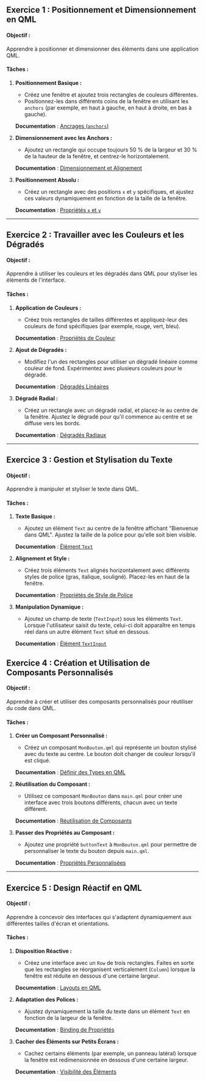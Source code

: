 ## **Exercice 1 : Positionnement et Dimensionnement en QML**

#### **Objectif :**
Apprendre à positionner et dimensionner des éléments dans une application QML.

#### **Tâches :**

1. **Positionnement Basique :**
   - Créez une fenêtre et ajoutez trois rectangles de couleurs différentes.
   - Positionnez-les dans différents coins de la fenêtre en utilisant les `anchors` (par exemple, en haut à gauche, en haut à droite, en bas à gauche).

   **Documentation** : [Ancrages (`anchors`)](https://doc.qt.io/qt-6/qml-qtquick-item.html#anchors-prop)

2. **Dimensionnement avec les Anchors :**
   - Ajoutez un rectangle qui occupe toujours 50 % de la largeur et 30 % de la hauteur de la fenêtre, et centrez-le horizontalement.

   **Documentation** : [Dimensionnement et Alignement](https://doc.qt.io/qt-6/qml-qtquick-item.html#width-prop)

3. **Positionnement Absolu :**
   - Créez un rectangle avec des positions `x` et `y` spécifiques, et ajustez ces valeurs dynamiquement en fonction de la taille de la fenêtre.

   **Documentation** : [Propriétés `x` et `y`](https://doc.qt.io/qt-6/qml-qtquick-item.html#x-prop)

---

## **Exercice 2 : Travailler avec les Couleurs et les Dégradés**

#### **Objectif :**
Apprendre à utiliser les couleurs et les dégradés dans QML pour styliser les éléments de l'interface.

#### **Tâches :**

1. **Application de Couleurs :**
   - Créez trois rectangles de tailles différentes et appliquez-leur des couleurs de fond spécifiques (par exemple, rouge, vert, bleu).

   **Documentation** : [Propriétés de Couleur](https://doc.qt.io/qt-6/qml-color.html)

2. **Ajout de Dégradés :**
   - Modifiez l'un des rectangles pour utiliser un dégradé linéaire comme couleur de fond. Expérimentez avec plusieurs couleurs pour le dégradé.

   **Documentation** : [Dégradés Linéaires](https://doc.qt.io/qt-6/qml-qtquick-gradient.html)

3. **Dégradé Radial :**
   - Créez un rectangle avec un dégradé radial, et placez-le au centre de la fenêtre. Ajustez le dégradé pour qu'il commence au centre et se diffuse vers les bords.

   **Documentation** : [Dégradés Radiaux](https://doc.qt.io/qt-5/qml-qtgraphicaleffects-radialgradient.html)

---

## **Exercice 3 : Gestion et Stylisation du Texte**

#### **Objectif :**
Apprendre à manipuler et styliser le texte dans QML.

#### **Tâches :**

1. **Texte Basique :**
   - Ajoutez un élément `Text` au centre de la fenêtre affichant "Bienvenue dans QML". Ajustez la taille de la police pour qu'elle soit bien visible.

   **Documentation** : [Élément `Text`](https://doc.qt.io/qt-6/qml-qtquick-text.html)

2. **Alignement et Style :**
   - Créez trois éléments `Text` alignés horizontalement avec différents styles de police (gras, italique, souligné). Placez-les en haut de la fenêtre.

   **Documentation** : [Propriétés de Style de Police](https://doc.qt.io/qt-6/qml-font.html)

3. **Manipulation Dynamique :**
   - Ajoutez un champ de texte (`TextInput`) sous les éléments `Text`. Lorsque l'utilisateur saisit du texte, celui-ci doit apparaître en temps réel dans un autre élément `Text` situé en dessous.

   **Documentation** : [Élément `TextInput`](https://doc.qt.io/qt-6/qml-qtquick-textinput.html)

## **Exercice 4 : Création et Utilisation de Composants Personnalisés**

#### **Objectif :**
Apprendre à créer et utiliser des composants personnalisés pour réutiliser du code dans QML.

#### **Tâches :**

1. **Créer un Composant Personnalisé :**
   - Créez un composant `MonBouton.qml` qui représente un bouton stylisé avec du texte au centre. Le bouton doit changer de couleur lorsqu'il est cliqué.

   **Documentation** : [Définir des Types en QML](https://doc.qt.io/qt-6/qtqml-documents-definetypes.html)

2. **Réutilisation du Composant :**
   - Utilisez ce composant `MonBouton` dans `main.qml` pour créer une interface avec trois boutons différents, chacun avec un texte différent.

   **Documentation** : [Réutilisation de Composants](https://doc.qt.io/qt-6/qml-qtqml-component.html)

3. **Passer des Propriétés au Composant :**
   - Ajoutez une propriété `buttonText` à `MonBouton.qml` pour permettre de personnaliser le texte du bouton depuis `main.qml`.

   **Documentation** : [Propriétés Personnalisées](https://doc.qt.io/qt-6/qtqml-syntax-objectattributes.html)

---

## **Exercice 5 : Design Réactif en QML**

#### **Objectif :**
Apprendre à concevoir des interfaces qui s'adaptent dynamiquement aux différentes tailles d'écran et orientations.

#### **Tâches :**

1. **Disposition Réactive :**
   - Créez une interface avec un `Row` de trois rectangles. Faites en sorte que les rectangles se réorganisent verticalement (`Column`) lorsque la fenêtre est réduite en dessous d'une certaine largeur.

   **Documentation** : [Layouts en QML](https://doc.qt.io/qt-6/qtquicklayouts-overview.html)

2. **Adaptation des Polices :**
   - Ajustez dynamiquement la taille du texte dans un élément `Text` en fonction de la largeur de la fenêtre.

   **Documentation** : [Binding de Propriétés](https://doc.qt.io/qt-6/qtqml-syntax-propertybinding.html)

3. **Cacher des Éléments sur Petits Écrans :**
   - Cachez certains éléments (par exemple, un panneau latéral) lorsque la fenêtre est redimensionnée en dessous d'une certaine largeur.

   **Documentation** : [Visibilité des Éléments](https://doc.qt.io/qt-6/qml-qtquick-item.html#visible-prop)
